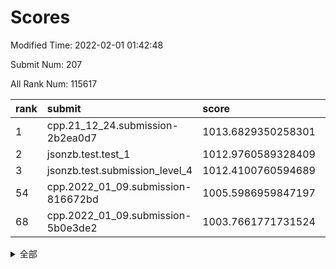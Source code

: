 # Scores

Modified Time: 2022-02-01 01:42:48

Submit Num: 207

All Rank Num: 115617

| rank |               submit               |       score        |       sigma        | pk_num |
| :--- | :--------------------------------- | :----------------- | :----------------- | :----- |
| 1    | cpp.21_12_24.submission-2b2ea0d7   | 1013.6829350258301 | 0.8355556066749538 | 2234   |
| 2    | jsonzb.test.test_1                 | 1012.9760589328409 | 0.8158009124875949 | 2229   |
| 3    | jsonzb.test.submission_level_4     | 1012.4100760594689 | 0.8068004907527736 | 2231   |
| 54   | cpp.2022_01_09.submission-816672bd | 1005.5986959847197 | 0.7113668361093322 | 2241   |
| 68   | cpp.2022_01_09.submission-5b0e3de2 | 1003.7661771731524 | 0.7272093434936097 | 2231   |


<details>
<summary>全部</summary>

| rank |                 submit                 |       score        |       sigma        | pk_num |
| :--- | :------------------------------------- | :----------------- | :----------------- | :----- |
| 1    | cpp.21_12_24.submission-2b2ea0d7       | 1013.6829350258301 | 0.8355556066749538 | 2234   |
| 2    | jsonzb.test.test_1                     | 1012.9760589328409 | 0.8158009124875949 | 2229   |
| 3    | jsonzb.test.submission_level_4         | 1012.4100760594689 | 0.8068004907527736 | 2231   |
| 4    | gobigger.level_3.submission_level_3_36 | 1011.7073724343785 | 0.7708644543187783 | 2231   |
| 5    | gobigger.level_3.submission_level_3_25 | 1011.5980617178317 | 0.7663027699453512 | 2235   |
| 6    | gobigger.level_3.submission_level_3_0  | 1011.3336137147281 | 0.7707065725384022 | 2233   |
| 7    | gobigger.level_3.submission_level_3_35 | 1011.2767113160932 | 0.8096764536937707 | 2233   |
| 8    | gobigger.level_3.submission_level_3_39 | 1011.1389906316418 | 0.7990752724325675 | 2236   |
| 9    | gobigger.level_3.submission_level_3_14 | 1011.0441859475667 | 0.7671455527500901 | 2237   |
| 10   | gobigger.level_3.submission_level_3_15 | 1010.7589125356726 | 0.749909938390949  | 2233   |
| 11   | gobigger.level_3.submission_level_3_12 | 1010.5586740059674 | 0.7654299509802935 | 2238   |
| 12   | gobigger.level_3.submission_level_3_33 | 1010.554109784669  | 0.7733547144500019 | 2243   |
| 13   | gobigger.level_3.submission_level_3_45 | 1010.5358142760829 | 0.7905981067931038 | 2239   |
| 14   | gobigger.level_3.submission_level_3_49 | 1010.490812777184  | 0.7750880211741488 | 2235   |
| 15   | gobigger.level_3.submission_level_3_48 | 1010.3590657580099 | 0.7507698853059401 | 2233   |
| 16   | gobigger.level_3.submission_level_3_8  | 1010.3483398444124 | 0.7800206880241326 | 2238   |
| 17   | gobigger.level_3.submission_level_3_16 | 1010.2029171126521 | 0.747468249821039  | 2236   |
| 18   | gobigger.level_3.submission_level_3_6  | 1010.1680650611978 | 0.7540051168003721 | 2231   |
| 19   | gobigger.level_3.submission_level_3_42 | 1010.1502102265187 | 0.7375211808540024 | 2230   |
| 20   | gobigger.level_3.submission_level_3_5  | 1010.147449713053  | 0.7563073612770151 | 2233   |
| 21   | gobigger.level_3.submission_level_3_3  | 1010.1311888840341 | 0.7763404269181906 | 2235   |
| 22   | gobigger.level_3.submission_level_3_28 | 1010.0988743167579 | 0.7438142110914762 | 2235   |
| 23   | gobigger.level_3.submission_level_3_30 | 1010.0938454713779 | 0.7552964715382473 | 2235   |
| 24   | gobigger.level_3.submission_level_3_47 | 1010.0584642000513 | 0.7501971492232512 | 2237   |
| 25   | gobigger.level_3.submission_level_3_40 | 1010.0291090337793 | 0.7543122934826301 | 2236   |
| 26   | gobigger.level_3.submission_level_3_31 | 1010.0252021421558 | 0.7653993555124862 | 2237   |
| 27   | gobigger.level_3.submission_level_3_38 | 1009.8444229569552 | 0.7518807619330244 | 2234   |
| 28   | gobigger.level_3.submission_level_3_10 | 1009.8433708952377 | 0.7571838394528752 | 2231   |
| 29   | gobigger.level_3.submission_level_3_43 | 1009.817988325491  | 0.7614126863602232 | 2232   |
| 30   | gobigger.level_3.submission_level_3_26 | 1009.8124496220673 | 0.7566733738902537 | 2234   |
| 31   | gobigger.level_3.submission_level_3_2  | 1009.7852690324146 | 0.745052195903746  | 2231   |
| 32   | gobigger.level_3.submission_level_3_27 | 1009.7712486161458 | 0.7603570444367957 | 2234   |
| 33   | gobigger.level_3.submission_level_3_11 | 1009.7548259257075 | 0.7381127848207846 | 2234   |
| 34   | gobigger.level_3.submission_level_3_13 | 1009.7506502667973 | 0.7627833928402779 | 2235   |
| 35   | gobigger.level_3.submission_level_3_19 | 1009.7082797468709 | 0.760494972313065  | 2227   |
| 36   | gobigger.level_3.submission_level_3_34 | 1009.6237990160832 | 0.7479638359120716 | 2234   |
| 37   | gobigger.level_3.submission_level_3_9  | 1009.5857376019595 | 0.7628791823288886 | 2237   |
| 38   | gobigger.level_3.submission_level_3_20 | 1009.5409902660393 | 0.7551590674599705 | 2236   |
| 39   | gobigger.level_3.submission_level_3_18 | 1009.5226107650519 | 0.7337263658662844 | 2229   |
| 40   | gobigger.level_3.submission_level_3_24 | 1009.5109023288629 | 0.7539607177302625 | 2234   |
| 41   | gobigger.level_3.submission_level_3_7  | 1009.4859230041593 | 0.7569878783723187 | 2235   |
| 42   | gobigger.level_3.submission_level_3_44 | 1009.3308762565517 | 0.7473897297747439 | 2236   |
| 43   | gobigger.level_3.submission_level_3_29 | 1009.2934494947327 | 0.7545512378348649 | 2237   |
| 44   | gobigger.level_3.submission_level_3_21 | 1009.2729002989544 | 0.740225719655814  | 2233   |
| 45   | gobigger.level_3.submission_level_3_4  | 1009.244703944634  | 0.7548090518470005 | 2234   |
| 46   | gobigger.level_3.submission_level_3_22 | 1009.0897156917157 | 0.7477361694259812 | 2228   |
| 47   | gobigger.level_3.submission_level_3_32 | 1009.0580914934473 | 0.7568584256129713 | 2235   |
| 48   | gobigger.level_3.submission_level_3_23 | 1009.0277463153282 | 0.7564361228134256 | 2233   |
| 49   | gobigger.level_3.submission_level_3_1  | 1008.8975376698852 | 0.7483357095400304 | 2233   |
| 50   | gobigger.level_3.submission_level_3_37 | 1008.7759925533908 | 0.7569663952750887 | 2235   |
| 51   | gobigger.level_3.submission_level_3_46 | 1008.4122528099308 | 0.7331905990426131 | 2237   |
| 52   | gobigger.level_3.submission_level_3_41 | 1008.189930689583  | 0.7425030856014703 | 2238   |
| 53   | gobigger.level_3.submission_level_3_17 | 1007.5281503302242 | 0.7417009732491925 | 2234   |
| 54   | cpp.2022_01_09.submission-816672bd     | 1005.5986959847197 | 0.7113668361093322 | 2241   |
| 55   | gobigger.level_1.submission_level_1_19 | 1004.7668152550656 | 0.7245853600946288 | 2231   |
| 56   | gobigger.level_1.submission_level_1_17 | 1004.4894051199364 | 0.7181000887244803 | 2235   |
| 57   | gobigger.level_1.submission_level_1_29 | 1004.4260556785897 | 0.7238960616290488 | 2238   |
| 58   | gobigger.level_1.submission_level_1_39 | 1004.2966549735731 | 0.7230598106016699 | 2232   |
| 59   | gobigger.level_1.submission_level_1_8  | 1004.2161892923767 | 0.7173711246610722 | 2237   |
| 60   | gobigger.level_1.submission_level_1_43 | 1004.124917877454  | 0.7215082565957897 | 2235   |
| 61   | gobigger.level_1.submission_level_1_22 | 1004.0820382772301 | 0.7152407485398498 | 2237   |
| 62   | gobigger.level_1.submission_level_1_32 | 1004.0510136101376 | 0.7201804499369003 | 2234   |
| 63   | gobigger.level_1.submission_level_1_34 | 1004.0151063494222 | 0.7162343360972316 | 2234   |
| 64   | gobigger.level_1.submission_level_1_30 | 1004.011077837056  | 0.7321315368528979 | 2234   |
| 65   | gobigger.level_1.submission_level_1_48 | 1003.8947155249525 | 0.7150691664192869 | 2229   |
| 66   | gobigger.level_1.submission_level_1_47 | 1003.8362967216058 | 0.7288538050656825 | 2235   |
| 67   | gobigger.level_1.submission_level_1_6  | 1003.7662881839764 | 0.7093943117327732 | 2231   |
| 68   | cpp.2022_01_09.submission-5b0e3de2     | 1003.7661771731524 | 0.7272093434936097 | 2231   |
| 69   | gobigger.level_1.submission_level_1_41 | 1003.7109559459964 | 0.7207926702780646 | 2238   |
| 70   | gobigger.level_1.submission_level_1_49 | 1003.7069128526814 | 0.7170866606497921 | 2234   |
| 71   | gobigger.level_1.submission_level_1_1  | 1003.6932010826032 | 0.7173179102763109 | 2236   |
| 72   | gobigger.level_1.submission_level_1_27 | 1003.6901898595743 | 0.7272045653680369 | 2237   |
| 73   | gobigger.level_1.submission_level_1_21 | 1003.6519958801889 | 0.7149264409878741 | 2236   |
| 74   | gobigger.level_1.submission_level_1_37 | 1003.5726839158887 | 0.7135140060235895 | 2233   |
| 75   | gobigger.level_1.submission_level_1_14 | 1003.5394891869954 | 0.7073746142837777 | 2235   |
| 76   | gobigger.level_1.submission_level_1_4  | 1003.4773835121254 | 0.7274992661177485 | 2236   |
| 77   | gobigger.level_1.submission_level_1_10 | 1003.3918214294616 | 0.7230133904068484 | 2233   |
| 78   | gobigger.level_1.submission_level_1_12 | 1003.385211182948  | 0.7116062477727864 | 2227   |
| 79   | gobigger.level_1.submission_level_1_15 | 1003.3575707810229 | 0.7271569889195345 | 2234   |
| 80   | gobigger.level_1.submission_level_1_26 | 1003.2932458891702 | 0.7123249151751255 | 2231   |
| 81   | gobigger.level_1.submission_level_1_23 | 1003.2567169097952 | 0.7162532992405588 | 2232   |
| 82   | gobigger.level_1.submission_level_1_24 | 1003.2363857047047 | 0.718890743631623  | 2236   |
| 83   | gobigger.level_1.submission_level_1_13 | 1003.2071813500003 | 0.7130320583477269 | 2234   |
| 84   | gobigger.level_1.submission_level_1_42 | 1003.1837698128608 | 0.7324702949117854 | 2238   |
| 85   | gobigger.level_1.submission_level_1_33 | 1003.131377928086  | 0.7129271573611664 | 2235   |
| 86   | gobigger.level_1.submission_level_1_25 | 1003.1303302425872 | 0.7150103037677088 | 2234   |
| 87   | gobigger.level_1.submission_level_1_3  | 1003.0903653682565 | 0.7044131833416206 | 2234   |
| 88   | gobigger.level_1.submission_level_1_46 | 1003.0703230587947 | 0.721338385516609  | 2233   |
| 89   | gobigger.level_1.submission_level_1_0  | 1002.9744528544627 | 0.7108401801218239 | 2236   |
| 90   | gobigger.level_1.submission_level_1_44 | 1002.9705035026691 | 0.7178317773139925 | 2234   |
| 91   | gobigger.level_1.submission_level_1_40 | 1002.9415767703589 | 0.717496855815384  | 2233   |
| 92   | gobigger.level_1.submission_level_1_31 | 1002.8413792144376 | 0.7076892882206061 | 2231   |
| 93   | gobigger.level_1.submission_level_1_38 | 1002.840074057479  | 0.7216378597681515 | 2236   |
| 94   | gobigger.level_1.submission_level_1_5  | 1002.7783983047674 | 0.7142149627098896 | 2236   |
| 95   | gobigger.level_1.submission_level_1_45 | 1002.726260474987  | 0.7136478444211196 | 2236   |
| 96   | gobigger.level_1.submission_level_1_18 | 1002.7180489329971 | 0.703104674802952  | 2233   |
| 97   | gobigger.level_1.submission_level_1_9  | 1002.6743044811959 | 0.7105469133540016 | 2235   |
| 98   | gobigger.level_1.submission_level_1_16 | 1002.5952896239861 | 0.7148651722620823 | 2233   |
| 99   | gobigger.level_1.submission_level_1_20 | 1002.5552455577107 | 0.7147537478427364 | 2237   |
| 100  | gobigger.level_1.submission_level_1_2  | 1002.4161545006825 | 0.7075828565062549 | 2233   |
| 101  | gobigger.level_1.submission_level_1_28 | 1002.2778606041561 | 0.7116644890199978 | 2233   |
| 102  | gobigger.level_1.submission_level_1_11 | 1002.2471487709867 | 0.69681788658094   | 2235   |
| 103  | gobigger.level_1.submission_level_1_36 | 1002.2405064389139 | 0.7086872643383937 | 2228   |
| 104  | gobigger.level_1.submission_level_1_35 | 1002.0986954701183 | 0.704196975909519  | 2232   |
| 105  | gobigger.level_1.submission_level_1_7  | 1001.448371940044  | 0.705010009786631  | 2235   |
| 106  | gobigger.random.submission_random_38   | 997.2467262955454  | 0.7139760059080827 | 2239   |
| 107  | gobigger.random.submission_random_45   | 997.1322022085063  | 0.7163501596137956 | 2238   |
| 108  | gobigger.random.submission_random_32   | 996.8837927763853  | 0.7133984183541203 | 2237   |
| 109  | gobigger.random.submission_random_43   | 996.8572513104856  | 0.7097233547839883 | 2236   |
| 110  | gobigger.random.submission_random_22   | 996.813456151575   | 0.7026095495603744 | 2236   |
| 111  | gobigger.random.submission_random_23   | 996.7401073714584  | 0.6955818110187061 | 2234   |
| 112  | gobigger.random.submission_random_35   | 996.6688470157259  | 0.6968806437829036 | 2235   |
| 113  | gobigger.random.submission_random_21   | 996.5869114911818  | 0.7050978503100639 | 2239   |
| 114  | gobigger.random.submission_random_26   | 996.577002780166   | 0.7019135628060537 | 2237   |
| 115  | gobigger.random.submission_random_37   | 996.562964005729   | 0.7126855416089362 | 2238   |
| 116  | gobigger.random.submission_random_16   | 996.5416701710151  | 0.7028766548517119 | 2235   |
| 117  | gobigger.random.submission_random_17   | 996.5138110094219  | 0.7009233144824651 | 2240   |
| 118  | gobigger.random.submission_random_12   | 996.4249583474934  | 0.7052188422405151 | 2231   |
| 119  | gobigger.random.submission_random_19   | 996.3281842832467  | 0.7057566823465706 | 2231   |
| 120  | gobigger.random.submission_random_28   | 996.3189783198308  | 0.7223538642678516 | 2227   |
| 121  | gobigger.random.submission_random_5    | 996.1417297533455  | 0.7193423993623878 | 2230   |
| 122  | gobigger.random.submission_random_11   | 996.1135913883227  | 0.7112272420097375 | 2239   |
| 123  | gobigger.random.submission_random_36   | 996.017464002824   | 0.7008101769270983 | 2234   |
| 124  | gobigger.random.submission_random_1    | 996.0173324928561  | 0.7085242846938385 | 2237   |
| 125  | gobigger.random.submission_random_20   | 996.0068695588925  | 0.7046528052299629 | 2232   |
| 126  | gobigger.random.submission_random_15   | 995.9666068633203  | 0.7059149039526273 | 2234   |
| 127  | gobigger.random.submission_random_49   | 995.8442837506278  | 0.7072909053895363 | 2235   |
| 128  | gobigger.random.submission_random_3    | 995.8334722350452  | 0.7116983801159461 | 2235   |
| 129  | gobigger.random.submission_random_31   | 995.8058406291561  | 0.7080004441238105 | 2232   |
| 130  | gobigger.random.submission_random_47   | 995.780306746637   | 0.7113953365512401 | 2235   |
| 131  | gobigger.random.submission_random_48   | 995.7191526112914  | 0.7149492923284785 | 2235   |
| 132  | gobigger.random.submission_random_46   | 995.7173051966524  | 0.708913886745204  | 2235   |
| 133  | gobigger.random.submission_random_8    | 995.7011188122866  | 0.7118970844113621 | 2234   |
| 134  | gobigger.random.submission_random_42   | 995.6894079275658  | 0.7113262125156816 | 2232   |
| 135  | gobigger.random.submission_random_27   | 995.6426150433998  | 0.7217047335910455 | 2236   |
| 136  | gobigger.random.submission_random_2    | 995.6259404942508  | 0.7180508544566024 | 2228   |
| 137  | gobigger.random.submission_random_18   | 995.5968643122128  | 0.7101266778005498 | 2238   |
| 138  | gobigger.random.submission_random_0    | 995.5553163551205  | 0.7132159403062444 | 2233   |
| 139  | gobigger.random.submission_random_25   | 995.5252533857665  | 0.7141218327630869 | 2232   |
| 140  | gobigger.random.submission_random_13   | 995.4790916079689  | 0.7014491172700598 | 2235   |
| 141  | gobigger.random.submission_random_9    | 995.4586537569195  | 0.7034694216964675 | 2232   |
| 142  | gobigger.random.submission_random_24   | 995.3406973392649  | 0.7131939657758439 | 2236   |
| 143  | gobigger.random.submission_random_6    | 995.3171327776911  | 0.7145403799321964 | 2235   |
| 144  | gobigger.random.submission_random_7    | 995.306111452914   | 0.7086153919515698 | 2234   |
| 145  | gobigger.random.submission_random_40   | 995.265098791549   | 0.7225845973207433 | 2235   |
| 146  | gobigger.random.submission_random_34   | 995.2475488427516  | 0.7127033223348367 | 2232   |
| 147  | gobigger.random.submission_random_29   | 995.2404329388527  | 0.6990847995074576 | 2233   |
| 148  | gobigger.random.submission_random_4    | 995.2107144681446  | 0.7087232938887148 | 2234   |
| 149  | gobigger.random.submission_random_14   | 995.1885647121121  | 0.7121658620390239 | 2233   |
| 150  | gobigger.random.submission_random_41   | 995.1750972167108  | 0.7069869466018602 | 2237   |
| 151  | gobigger.random.submission_random_33   | 995.0713820748399  | 0.7121041248738553 | 2232   |
| 152  | gobigger.random.submission_random_30   | 994.6688224633383  | 0.7212093777041307 | 2236   |
| 153  | gobigger.random.submission_random_39   | 994.5750645487084  | 0.7068134537160304 | 2233   |
| 154  | gobigger.random.submission_random_44   | 994.541498133073   | 0.7262256006820126 | 2236   |
| 155  | gobigger.random.submission_random_10   | 994.4014665453982  | 0.7262921803419902 | 2237   |
| 156  | gobigger.level_2.submission_level_2_26 | 994.1083454949007  | 0.7117388429746859 | 2235   |
| 157  | gobigger.level_2.submission_level_2_47 | 993.8988598308567  | 0.7257774601594444 | 2233   |
| 158  | gobigger.level_2.submission_level_2_23 | 993.5748389385482  | 0.7289186501051459 | 2232   |
| 159  | gobigger.level_2.submission_level_2_27 | 993.5615653346741  | 0.719728638883162  | 2235   |
| 160  | gobigger.level_2.submission_level_2_14 | 993.4691778805555  | 0.7408681841869157 | 2237   |
| 161  | gobigger.level_2.submission_level_2_11 | 993.4441782429298  | 0.7275302520967108 | 2235   |
| 162  | gobigger.level_2.submission_level_2_8  | 993.318700231138   | 0.7404164006709533 | 2238   |
| 163  | gobigger.level_2.submission_level_2_48 | 993.2138971382112  | 0.7284239592956798 | 2231   |
| 164  | gobigger.level_2.submission_level_2_34 | 993.1326349407552  | 0.7278909822932471 | 2232   |
| 165  | gobigger.level_2.submission_level_2_15 | 993.0265915753849  | 0.7202795218107007 | 2232   |
| 166  | gobigger.level_2.submission_level_2_44 | 992.8984713361731  | 0.7406596101416992 | 2233   |
| 167  | gobigger.level_2.submission_level_2_0  | 992.8888913608655  | 0.7313805345812187 | 2235   |
| 168  | gobigger.level_2.submission_level_2_49 | 992.8742948486353  | 0.7340771637240485 | 2238   |
| 169  | gobigger.level_2.submission_level_2_21 | 992.7858722941081  | 0.7443203877215212 | 2235   |
| 170  | gobigger.level_2.submission_level_2_31 | 992.6765657653588  | 0.7510801157049247 | 2233   |
| 171  | gobigger.level_2.submission_level_2_9  | 992.5582091620428  | 0.7353926506955004 | 2232   |
| 172  | gobigger.level_2.submission_level_2_45 | 992.5519465711262  | 0.7369066953879906 | 2239   |
| 173  | gobigger.level_2.submission_level_2_40 | 992.5086510872777  | 0.7514270122505636 | 2233   |
| 174  | gobigger.level_2.submission_level_2_36 | 992.4840591134688  | 0.7379759699431884 | 2231   |
| 175  | gobigger.level_2.submission_level_2_18 | 992.2691363282772  | 0.7833686206442644 | 2234   |
| 176  | gobigger.level_2.submission_level_2_1  | 992.2297011988205  | 0.746065153186152  | 2234   |
| 177  | gobigger.level_2.submission_level_2_30 | 992.1876856939549  | 0.7486196157478906 | 2229   |
| 178  | gobigger.level_2.submission_level_2_35 | 992.1857666802869  | 0.7485369202302645 | 2234   |
| 179  | gobigger.level_2.submission_level_2_22 | 992.058029271275   | 0.745748245591343  | 2238   |
| 180  | gobigger.level_2.submission_level_2_25 | 992.030749162021   | 0.7457652927452939 | 2232   |
| 181  | gobigger.level_2.submission_level_2_19 | 991.9662078412211  | 0.7388691676631518 | 2230   |
| 182  | gobigger.level_2.submission_level_2_6  | 991.9393632655667  | 0.7503596921608623 | 2238   |
| 183  | gobigger.level_2.submission_level_2_38 | 991.9070515999994  | 0.7520145891919429 | 2236   |
| 184  | gobigger.level_2.submission_level_2_12 | 991.8941047677405  | 0.7401439979699691 | 2236   |
| 185  | gobigger.level_2.submission_level_2_17 | 991.750576190446   | 0.7527006190932009 | 2234   |
| 186  | gobigger.level_2.submission_level_2_46 | 991.6690017207834  | 0.755292423739795  | 2235   |
| 187  | gobigger.level_2.submission_level_2_37 | 991.6648036329615  | 0.7558212749484102 | 2231   |
| 188  | gobigger.level_2.submission_level_2_13 | 991.6412039333399  | 0.7369428984327229 | 2241   |
| 189  | gobigger.level_2.submission_level_2_29 | 991.6098524662543  | 0.7544031983922261 | 2229   |
| 190  | gobigger.level_2.submission_level_2_32 | 991.4982781762802  | 0.7411145667590389 | 2236   |
| 191  | gobigger.level_2.submission_level_2_41 | 991.4952898446696  | 0.7543864833816017 | 2232   |
| 192  | gobigger.level_2.submission_level_2_33 | 991.4681496835225  | 0.7407000959597689 | 2233   |
| 193  | gobigger.level_2.submission_level_2_2  | 991.3464515394287  | 0.7398839517478204 | 2228   |
| 194  | gobigger.level_2.submission_level_2_24 | 991.3343015692785  | 0.7544652886202405 | 2234   |
| 195  | gobigger.level_2.submission_level_2_5  | 991.272952689187   | 0.7472155348969188 | 2233   |
| 196  | gobigger.level_2.submission_level_2_28 | 991.2616170281434  | 0.7530793415405932 | 2237   |
| 197  | gobigger.level_2.submission_level_2_43 | 991.0936949956346  | 0.7403133801885379 | 2228   |
| 198  | gobigger.level_2.submission_level_2_39 | 990.9768331370647  | 0.7577275435675704 | 2234   |
| 199  | gobigger.level_2.submission_level_2_10 | 990.5974389095022  | 0.7586599362967664 | 2231   |
| 200  | gobigger.level_2.submission_level_2_4  | 990.5285255802999  | 0.7611419300722999 | 2234   |
| 201  | gobigger.level_2.submission_level_2_42 | 990.3267642513594  | 0.7651919573738143 | 2233   |
| 202  | gobigger.level_2.submission_level_2_7  | 990.3053408031628  | 0.741479664114575  | 2234   |
| 203  | gobigger.level_2.submission_level_2_3  | 990.1921426685453  | 0.7577680205866999 | 2231   |
| 204  | gobigger.level_2.submission_level_2_16 | 990.1448708640118  | 0.760832105428183  | 2234   |
| 205  | gobigger.level_2.submission_level_2_20 | 989.6969824898463  | 0.8002936419165299 | 2234   |
| 206  | gobigger.none.submission_none_1        | 978.0493407318946  | 1.1595655606160216 | 2230   |
| 207  | gobigger.none.submission_none_0        | 976.876282378585   | 1.3206446526143005 | 2237   |

</details>